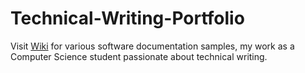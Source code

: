 # Technical-Writing-Portfolio
Visit [Wiki](https://github.com/Maria56461/Technical-Writing-Portfolio/wiki) for various software documentation samples, my work as a Computer Science student passionate about technical writing. 
